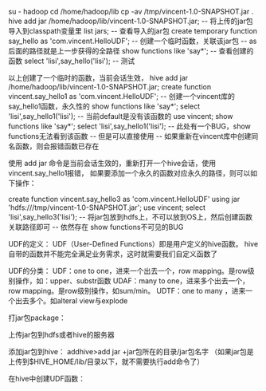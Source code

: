 su - hadoop
cd /home/hadoop/lib
cp -av /tmp/vincent-1.0-SNAPSHOT.jar .
hive
add jar /home/hadoop/lib/vincent-1.0-SNAPSHOT.jar;
-- 将上传的jar包导入到classpath变量里
list jars;
-- 查看导入的jar包
create temporary function say_hello as 'com.vincent.HelloUDF';
-- 创建一个临时函数，关联该jar包
-- as 后面的路径就是上一步获得的全路径
show functions like 'say*';
-- 查看创建的函数
select 'lisi',say_hello('lisi');
-- 测试

以上创建了一个临时的函数，当前会话生效，
hive
add jar /home/hadoop/lib/vincent-1.0-SNAPSHOT.jar;
create function vincent.say_hello1 as 'com.vincent.HelloUDF';
-- 创建一个vincent库的say_hello1函数，永久性的
show functions like 'say*';
select 'lisi',say_hello1('lisi');
-- 当前default是没有该函数的
use vincent;
show functions like 'say*';
select 'lisi',say_hello1('lisi');
-- 此处有一个BUG，show functions无法看到该函数
-- 但是可以直接使用
-- 如果重新在vincent库中创建同名函数，则会报错函数已存在

使用 add jar 命令是当前会话生效的，重新打开一个hive会话，使用vincent.say_hello1报错， 
如果要添加一个永久的函数对应永久的路径，则可以如下操作：

create function vincent.say_hello3 
  as 'com.vincent.HelloUDF' 
  using jar 'hdfs:///tmp/vincent-1.0-SNAPSHOT.jar';
use vincent;
select 'lisi',say_hello3('lisi');
-- 将jar包放到hdfs上，不可以放到OS上，然后创建函数关联路径即可
-- 依然存在 show functions不可见的BUG




UDF的定义：
UDF（User-Defined Functions）即是用户定义的hive函数。
hive自带的函数并不能完全满足业务需求，这时就需要我们自定义函数了

UDF的分类：
UDF：one to one，进来一个出去一个，row mapping。是row级别操作，如：upper、substr函数
UDAF：many to one，进来多个出去一个，row mapping。是row级别操作，如sum/min。
UDTF：one to many ，进来一个出去多个。如alteral view与explode

打jar包package：

上传jar包到hdfs或者hive的服务器

添加jar包到hive：
addhive>add jar +jar包所在的目录/jar包名字 （如果jar包是上传到$HIVE_HOME/lib/目录以下，就不需要执行add命令了） 

在hive中创建UDF函数：